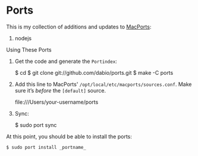 Ports
=====

This is my collection of additions and updates to [MacPorts](http://www.macports.org/):

 1. nodejs

Using These Ports

 1. Get the code and generate the `Portindex`:

    $ cd
    $ git clone git://github.com/dabio/ports.git
    $ make -C ports

 2. Add this line to MacPorts' `/opt/local/etc/macports/sources.conf`. Make sure it’s *before* the `[default]` source.

    file:///Users/your-username/ports

 3. Sync:

    $ sudo port sync

At this point, you should be able to install the ports:

    $ sudo port install _portname_
